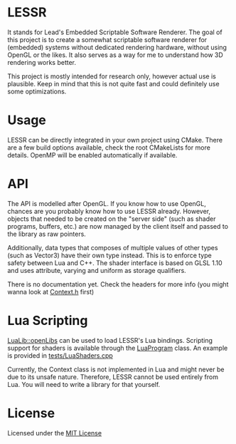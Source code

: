 # LESSR
It stands for Lead's Embedded Scriptable Software Renderer. The goal of this project is to create a somewhat scriptable software renderer for (embedded) systems without dedicated rendering hardware, without using OpenGL or the likes. It also serves as a way for me to understand how 3D rendering works better.

This project is mostly intended for research only, however actual use is plausible. Keep in mind that this is not quite fast and could definitely use some optimizations.
# Usage
LESSR can be directly integrated in your own project using CMake. There are a few build options available, check the root CMakeLists for more details. OpenMP will be enabled automatically if available.
# API
The API is modelled after OpenGL. If you know how to use OpenGL, chances are you probably know how to use LESSR already. However, objects that needed to be created on the "server side" (such as shader programs, buffers, etc.) are now managed by the client itself and passed to the library as raw pointers.

Additionally, data types that composes of multiple values of other types (such as Vector3) have their own type instead. This is to enforce type safety between Lua and C++. The shader interface is based on GLSL 1.10 and uses attribute, varying and uniform as storage qualifiers.

There is no documentation yet. Check the headers for more info (you might wanna look at [Context.h](include/LESSR/Context.h) first)
# Lua Scripting
[LuaLib::openLibs](include/LESSR/LuaLib.h) can be used to load LESSR's Lua bindings. Scripting support for shaders is available through the [LuaProgram](include/LESSR/LuaProgram.h) class. An example is provided in [tests/LuaShaders.cpp](tests/LuaShaders.cpp)

Currently, the Context class is not implemented in Lua and might never be due to its unsafe nature. Therefore, LESSR cannot be used entirely from Lua. You will need to write a library for that yourself.
# License
Licensed under the [MIT License](LICENSE)